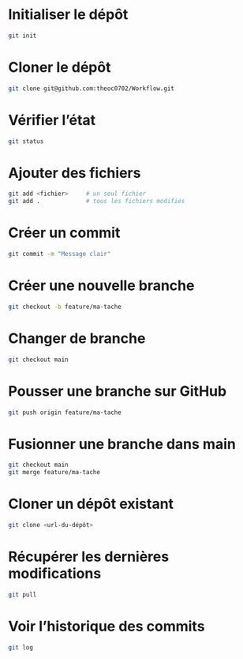 # Initialiser le dépôt
```bash
git init
```

# Cloner le dépôt
```bash
git clone git@github.com:theoc0702/Workflow.git
```

# Vérifier l’état
```bash
git status
```


# Ajouter des fichiers
```bash
git add <fichier>     # un seul fichier
git add .             # tous les fichiers modifiés
```

# Créer un commit
```bash
git commit -m "Message clair"
```

# Créer une nouvelle branche
```bash
git checkout -b feature/ma-tache
```

# Changer de branche
```bash
git checkout main
```

# Pousser une branche sur GitHub
```bash
git push origin feature/ma-tache
```

# Fusionner une branche dans main
```bash
git checkout main
git merge feature/ma-tache
```
# Cloner un dépôt existant
```bash
git clone <url-du-dépôt>
```

# Récupérer les dernières modifications
```bash
git pull
```

# Voir l’historique des commits
```bash
git log
```
